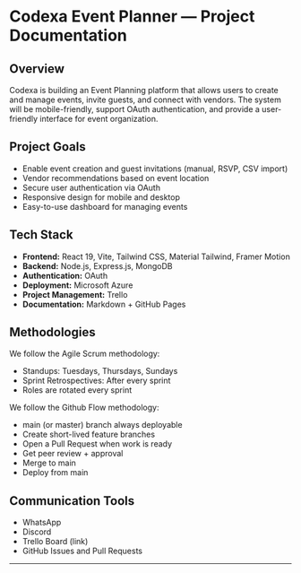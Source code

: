 # Codexa Event Planner — Project Documentation

## Overview
Codexa is building an Event Planning platform that allows users to create and manage events, invite guests, and connect with vendors. The system will be mobile-friendly, support OAuth authentication, and provide a user-friendly interface for event organization.

## Project Goals
- Enable event creation and guest invitations (manual, RSVP, CSV import)
- Vendor recommendations based on event location
- Secure user authentication via OAuth
- Responsive design for mobile and desktop
- Easy-to-use dashboard for managing events

## Tech Stack
- **Frontend:** React 19, Vite, Tailwind CSS, Material Tailwind, Framer Motion
- **Backend:** Node.js, Express.js, MongoDB
- **Authentication:** OAuth
- **Deployment:** Microsoft Azure
- **Project Management:** Trello
- **Documentation:** Markdown + GitHub Pages

## Methodologies
We follow the Agile Scrum methodology:
- Standups: Tuesdays, Thursdays, Sundays
- Sprint Retrospectives: After every sprint
- Roles are rotated every sprint

We follow the Github Flow methodology:
- main (or master) branch always deployable
- Create short-lived feature branches
- Open a Pull Request when work is ready
- Get peer review + approval
- Merge to main
- Deploy from main

## Communication Tools
- WhatsApp
- Discord
- Trello Board (link)
- GitHub Issues and Pull Requests

---
